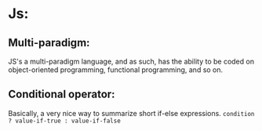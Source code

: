 # Js:
## Multi-paradigm:
JS's a multi-paradigm language, and as such, has the ability to be coded on object-oriented programming, functional programming, and so on.

## Conditional operator:
Basically, a very nice way to summarize short if-else expressions.
` condition ? value-if-true : value-if-false `
